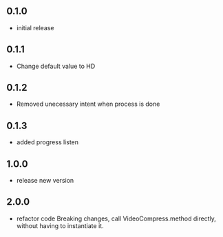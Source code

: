 ## 0.1.0
- initial release


## 0.1.1
- Change default value to HD

## 0.1.2
- Removed unecessary intent when process is done

## 0.1.3
- added progress listen

## 1.0.0
- release new version

## 2.0.0
- refactor code
Breaking changes, call VideoCompress.method directly, without having to instantiate it.
